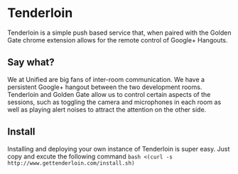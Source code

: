 # Tenderloin

Tenderloin is a simple push based service that, when paired with the Golden Gate chrome extension allows for the remote control of Google+ Hangouts.

## Say what?

We at Unified are big fans of inter-room communication. We have a persistent Google+ hangout between the two development rooms. Tenderloin and Golden Gate allow us to control certain aspects of the sessions, such as toggling the camera and microphones in each room as well as playing alert noises to attract the attention on the other side.


## Install

Installing and deploying your own instance of Tenderloin is super easy. Just copy and excute the following command
`bash <(curl -s http://www.gettenderloin.com/install.sh)`
